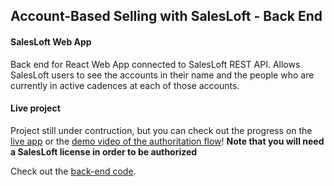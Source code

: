 ## Account-Based Selling with SalesLoft - Back End

#### SalesLoft Web App

Back end for React Web App connected to SalesLoft REST API.  Allows SalesLoft users to see the accounts in their name and the people who are currently in active cadences at each of those accounts.

#### Live project

Project still under contruction, but you can check out the progress on the [live app](https://shaundai-salesloft.surge.sh) or the [demo video of the authoritation flow](https://share.vidyard.com/watch/SJDNmtNSmnPKhrdraGQTNM?)!  **Note that you will need a SalesLoft license in order to be authorized**

Check out the [back-end code](https://github.com/shaundai/shaundai-salesloft-node).
